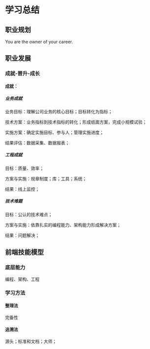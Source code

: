 # 学习总结
## 职业规划
You are the owner of your career.

## 职业发展
### 成就-晋升-成长
#### 成就：
##### 业务成就
业务目标：理解公司业务的核心目标；目标转化为指标；

技术方案：业务指标到技术指标的转化；形成纸面方案，完成小规模试验；

实施方案：确定实施目标、参与人；管理实施进度；

结果评估：数据采集、数据报表；

##### 工程成就
目标：质量、效率；

方案与实施：规章制度；库；工具；系统；

结果：线上监控；

##### 技术难题

目标：公认的技术难点；

方案与实施：依靠扎实的编程能力、架构能力形成解决方案；

结果：问题解决；

## 前端技能模型
### 底层能力
编程、架构、工程

### 学习方法
#### 整理法
完备性
#### 追溯法
源头；标准和文档；大师；